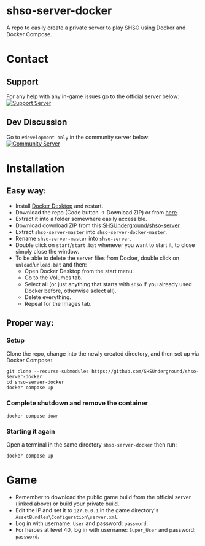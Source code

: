 # shso-server-docker
A repo to easily create a private server to play SHSO using Docker and Docker Compose.
# Contact
## Support
For any help with any in-game issues go to the official server below:  
<a href="https://discord.gg/cVSYeVa2Gg"><img src="https://discordapp.com/api/guilds/735244842921099427/widget.png?style=banner3" alt="Support Server"></a>
## Dev Discussion
Go to `#development-only` in the community server below:  
<a href="https://discord.gg/PH54Utcm5Y"><img src="https://discordapp.com/api/guilds/895805639979331635/widget.png?style=banner3" alt="Community Server"></a>
# Installation
## Easy way:
- Install [Docker Desktop](https://www.docker.com/products/docker-desktop/) and restart.
- Download the repo (Code button -> Download ZIP) or from [here](https://github.com/SHSUnderground/shso-server-docker/archive/refs/heads/master.zip).
- Extract it into a folder somewhere easily accessible.
- Download download ZIP from this [SHSUnderground/shso-server](https://github.com/SHSUnderground/shso-server/archive/refs/heads/master.zip).
- Extract `shso-server-master` into `shso-server-docker-master`.
- Rename `shso-server-master` into `shso-server`.
- Double click on `start`/`start.bat` whenever you want to start it, to close simply close the window.
- To be able to delete the server files from Docker, double click on `unload`/`unload.bat` and then:
  -  Open Docker Desktop from the start menu.
  -  Go to the Volumes tab.
  -  Select all (or just anything that starts with `shso` if you already used Docker before, otherwise select all).
  -  Delete everything.
  -  Repeat for the Images tab.
## Proper way:
### Setup
Clone the repo, change into the newly created directory, and then set up via Docker Compose:
```
git clone --recurse-submodules https://github.com/SHSUnderground/shso-server-docker
cd shso-server-docker
docker compose up
```
### Complete shutdown and remove the container
```
docker compose down
```
### Starting it again
Open a terminal in the same directory `shso-server-docker` then run:
```
docker compose up
```
# Game
- Remember to download the public game build from the official server (linked above) or build your private build.
- Edit the IP and set it to `127.0.0.1` in the game directory's `AssetBundles\Configuration\server.xml`.
- Log in with username: `User` and password: `password`.
- For heroes at level 40, log in with username: `Super_User` and password: `password`.